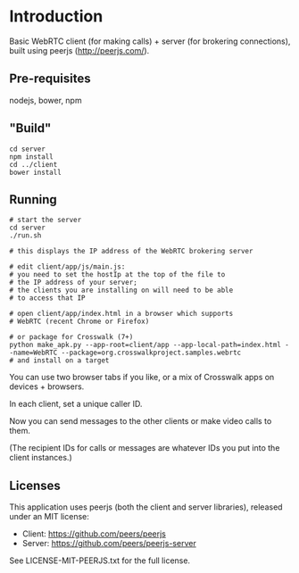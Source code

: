 # Introduction

Basic WebRTC client (for making calls) + server (for brokering
connections), built using peerjs (http://peerjs.com/).

## Pre-requisites

nodejs, bower, npm

## "Build"

    cd server
    npm install
    cd ../client
    bower install

## Running

    # start the server
    cd server
    ./run.sh

    # this displays the IP address of the WebRTC brokering server

    # edit client/app/js/main.js:
    # you need to set the hostIp at the top of the file to
    # the IP address of your server;
    # the clients you are installing on will need to be able
    # to access that IP

    # open client/app/index.html in a browser which supports
    # WebRTC (recent Chrome or Firefox)

    # or package for Crosswalk (7+)
    python make_apk.py --app-root=client/app --app-local-path=index.html --name=WebRTC --package=org.crosswalkproject.samples.webrtc
    # and install on a target

You can use two browser tabs if you like, or a mix of Crosswalk apps
on devices + browsers.

In each client, set a unique caller ID.

Now you can send messages to the other clients or make video calls to
them.

(The recipient IDs for calls or messages are whatever IDs you put into
the client instances.)

## Licenses

This application uses peerjs (both the client and server libraries),
released under an MIT license:

*   Client: https://github.com/peers/peerjs
*   Server: https://github.com/peers/peerjs-server

See LICENSE-MIT-PEERJS.txt for the full license.
